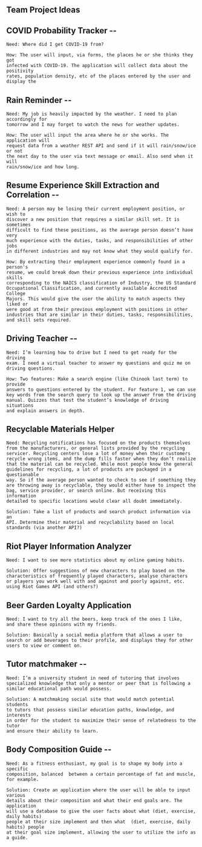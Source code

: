 ## Team Project Ideas 

## COVID Probability Tracker -- 

    Need: Where did I get COVID-19 from? 

    How: The user will input, via forms, the places he or she thinks they got
    infected with COVID-19. The application will collect data about the positivity
    rates, population density, etc of the places entered by the user and display the 

## Rain Reminder -- 

    Need: My job is heavily impacted by the weather. I need to plan accordingly for 
    tomorrow and I may forget to watch the news for weather updates.

    How: The user will input the area where he or she works. The application will 
    request data from a weather REST API and send if it will rain/snow/ice or not 
    the next day to the user via text message or email. Also send when it will 
    rain/snow/ice and how long.

## Resume Experience Skill Extraction and Correlation -- 

    Need: A person may be losing their current employment position, or wish to 
    discover a new position that requires a similar skill set. It is sometimes 
    difficult to find these positions, as the average person doesn’t have very 
    much experience with the duties, tasks, and responsibilities of other jobs 
    in different industries and may not know what they would qualify for. 

    How: By extracting their employment experience commonly found in a person's 
    resume, we could break down their previous experience into individual skills 
    corresponding to the NAICS classification of Industry, the US Standard 
    Occupational Classification, and currently available Accredited College 
    Majors. This would give the user the ability to match aspects they liked or 
    were good at from their previous employment with positions in other 
    industries that are similar in their duties, tasks, responsibilities, 
    and skill sets required. 

## Driving Teacher --

    Need: I’m learning how to drive but I need to get ready for the driving 
    exam. I need a virtual teacher to answer my questions and quiz me on 
    driving questions.

    How: Two features: Make a search engine (like Chinook last term) to provide 
    answers to questions entered by the student. For feature 1, we can use 
    key words from the search query to look up the answer from the driving 
    manual. Quizzes that test the student’s knowledge of driving situations 
    and explain answers in depth.


## Recyclable Materials Helper

    Need: Recycling notifications has focused on the products themselves 
    from the manufacturers, or general lists provided by the recycling 
    servicer. Recycling centers lose a lot of money when their customers 
    recycle wrong items, and the dump fills faster when they don’t realize 
    that the material can be recycled. While most people know the general 
    guidelines for recycling, a lot of products are packaged in a questionable 
    way. So if the average person wanted to check to see if something they 
    are throwing away is recyclable, they would either have to inspect the 
    bag, service provider, or search online. But receiving this information 
    detailed to specific locations would clear all doubt immediately.

    Solution: Take a list of products and search product information via an 
    API. Determine their material and recyclability based on local 
    standards (via another API?)

## Riot Player Information Analyzer
    Need: I want to see more statistics about my online gaming habits.

    Solution: Offer suggestions of new characters to play based on the 
    characteristics of frequently played characters, analyse characters 
    or players you work well with and against and poorly against, etc. 
    using Riot Games API (and others?)

## Beer Garden Loyalty Application
    Need: I want to try all the beers, keep track of the ones I like, 
    and share these opinions with my friends. 

    Solution: Basically a social media platform that allows a user to 
    search or add beverages to their profile, and displays they for other 
    users to view or comment on. 

## Tutor matchmaker --
    Need: I’m a university student in need of tutoring that involves 
    specialized knowledge that only a mentor or peer that is following a 
    similar educational path would possess.

    Solution: A matchmaking social site that would match potential students 
    to tutors that possess similar education paths, knowledge, and interests 
    in order for the student to maximize their sense of relatedness to the tutor 
    and ensure their ability to learn.

## Body Composition Guide --
    Need: As a fitness enthusiast, my goal is to shape my body into a specific 
    composition, balanced  between a certain percentage of fat and muscle, for example. 

    Solution: Create an application where the user will be able to input various 
    details about their composition and what their end goals are. The application 
    will use a database to give the user facts about what (diet, exercise, daily habits) 
    people at their size implement and then what  (diet, exercise, daily habits) people 
    at their goal size implement, allowing the user to utilize the info as a guide.